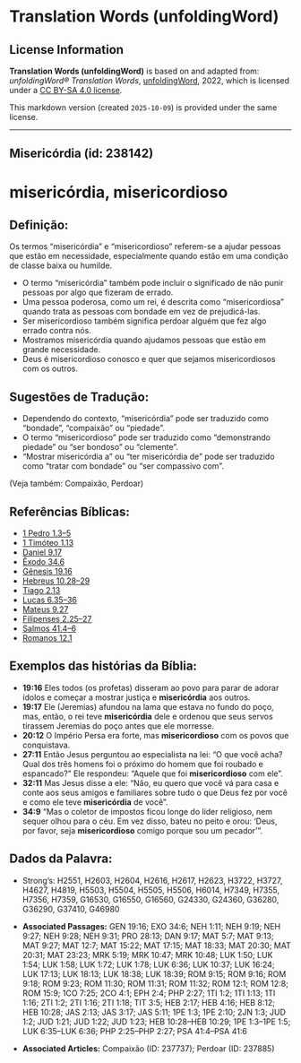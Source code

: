 # Translation Words (unfoldingWord)

## License Information

**Translation Words (unfoldingWord)** is based on and adapted from: _unfoldingWord® Translation Words_, [unfoldingWord](https://unfoldingword.org/utw), 2022, which is licensed under a [CC BY-SA 4.0 license](https://creativecommons.org/licenses/by-sa/4.0/legalcode.en).

This markdown version (created `2025-10-09`) is provided under the same license.



--------------------------------

## Misericórdia (id: 238142)

misericórdia, misericordioso
============================

Definição:
----------

Os termos “misericórdia” e “misericordioso” referem\-se a ajudar pessoas que estão em necessidade, especialmente quando estão em uma condição de classe baixa ou humilde.

* O termo “misericórdia” também pode incluir o significado de não punir pessoas por algo que fizeram de errado.
* Uma pessoa poderosa, como um rei, é descrita como “misericordiosa” quando trata as pessoas com bondade em vez de prejudicá\-las.
* Ser misericordioso também significa perdoar alguém que fez algo errado contra nós.
* Mostramos misericórdia quando ajudamos pessoas que estão em grande necessidade.
* Deus é misericordioso conosco e quer que sejamos misericordiosos com os outros.

Sugestões de Tradução:
----------------------

* Dependendo do contexto, “misericórdia” pode ser traduzido como “bondade”, “compaixão” ou “piedade”.
* O termo “misericordioso” pode ser traduzido como “demonstrando piedade” ou “ser bondoso” ou “clemente”.
* “Mostrar misericórdia a” ou “ter misericórdia de” pode ser traduzido como “tratar com bondade” ou “ser compassivo com”.

(Veja também: Compaixão, Perdoar)

Referências Bíblicas:
---------------------

* [1 Pedro 1\.3–5](https://ref.ly/1Pet1:3-1Pet1:5)
* [1 Timóteo 1\.13](https://ref.ly/1Tim1:13)
* [Daniel 9\.17](https://ref.ly/Dan9:17)
* [Êxodo 34\.6](https://ref.ly/Exod34:6)
* [Gênesis 19\.16](https://ref.ly/Gen19:16)
* [Hebreus 10\.28–29](https://ref.ly/Heb10:28-Heb10:29)
* [Tiago 2\.13](https://ref.ly/Jas2:13)
* [Lucas 6\.35–36](https://ref.ly/Luke6:35-Luke6:36)
* [Mateus 9\.27](https://ref.ly/Matt9:27)
* [Filipenses 2\.25–27](https://ref.ly/Phil2:25-Phil2:27)
* [Salmos 41\.4–6](https://ref.ly/Ps41:4-Ps41:6)
* [Romanos 12\.1](https://ref.ly/Rom12:1)

Exemplos das histórias da Bíblia:
---------------------------------

* **19:16** Eles todos (os profetas) disseram ao povo para parar de adorar ídolos e começar a mostrar justiça e **misericórdia** aos outros.
* **19:17** Ele (Jeremias) afundou na lama que estava no fundo do poço, mas, então, o rei teve **misericórdia** dele e ordenou que seus servos tirassem Jeremias do poço antes que ele morresse.
* **20:12** O Império Persa era forte, mas **misericordioso** com os povos que conquistava.
* **27:11** Então Jesus perguntou ao especialista na lei: “O que você acha? Qual dos três homens foi o próximo do homem que foi roubado e espancado?” Ele respondeu: “Aquele que foi **misericordioso** com ele”.
* **32:11** Mas Jesus disse a ele: “Não, eu quero que você vá para casa e conte aos seus amigos e familiares sobre tudo o que Deus fez por você e como ele teve **misericórdia** de você”.
* **34:9** “Mas o coletor de impostos ficou longe do líder religioso, nem sequer olhou para o céu. Em vez disso, bateu no peito e orou: ‘Deus, por favor, seja **misericordioso** comigo porque sou um pecador’”.

Dados da Palavra:
-----------------

* Strong’s: H2551, H2603, H2604, H2616, H2617, H2623, H3722, H3727, H4627, H4819, H5503, H5504, H5505, H5506, H6014, H7349, H7355, H7356, H7359, G16530, G16550, G16560, G24330, G24360, G36280, G36290, G37410, G46980

* **Associated Passages:** GEN 19:16; EXO 34:6; NEH 1:11; NEH 9:19; NEH 9:27; NEH 9:28; NEH 9:31; PRO 28:13; DAN 9:17; MAT 5:7; MAT 9:13; MAT 9:27; MAT 12:7; MAT 15:22; MAT 17:15; MAT 18:33; MAT 20:30; MAT 20:31; MAT 23:23; MRK 5:19; MRK 10:47; MRK 10:48; LUK 1:50; LUK 1:54; LUK 1:58; LUK 1:72; LUK 1:78; LUK 6:36; LUK 10:37; LUK 16:24; LUK 17:13; LUK 18:13; LUK 18:38; LUK 18:39; ROM 9:15; ROM 9:16; ROM 9:18; ROM 9:23; ROM 11:30; ROM 11:31; ROM 11:32; ROM 12:1; ROM 12:8; ROM 15:9; 1CO 7:25; 2CO 4:1; EPH 2:4; PHP 2:27; 1TI 1:2; 1TI 1:13; 1TI 1:16; 2TI 1:2; 2TI 1:16; 2TI 1:18; TIT 3:5; HEB 2:17; HEB 4:16; HEB 8:12; HEB 10:28; JAS 2:13; JAS 3:17; JAS 5:11; 1PE 1:3; 1PE 2:10; 2JN 1:3; JUD 1:2; JUD 1:21; JUD 1:22; JUD 1:23; HEB 10:28–HEB 10:29; 1PE 1:3–1PE 1:5; LUK 6:35–LUK 6:36; PHP 2:25–PHP 2:27; PSA 41:4–PSA 41:6
* **Associated Articles:** Compaixão (ID: 237737); Perdoar (ID: 237885)


